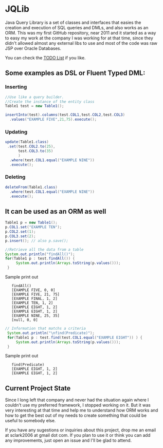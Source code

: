 # JQLib

Java Query Library is a set of classes and interfaces that easies the creation and execution of SQL queries and DMLs, and also works as an ORM. This was my first GitHub repository, near 2011 and it started as a way to easy my work at the company I was working for at that time, since they didn't allowed almost any external libs to use and most of the code was raw JSP over Oracle Databases.


You can check the [TODO List](https://github.com/sclark2006/JQLib/wiki/ToDo) if you like.

## Some examples as DSL or Fluent Typed DML:

### Inserting
```java
//Use like a query builder.
//Create the instance of the entity class
Table1 test = new Table1();

insertInto(test).columns(test.COL1,test.COL2,test.COL3)
  .values("EXAMPLE FIVE",21,75).execute();
```
### Updating
```java
update(Table1.class)
 .set(test.COL2.to(25),
      test.COL3.to(35)
      )
  .where(test.COL1.equal("EXAMPLE NINE"))
  .execute();
```
### Deleting
```java
deleteFrom(Table1.class)
  .where(test.COL1.equal("EXAMPLE NINE"))
  .execute();
```

## It can be used as an ORM as well
```java
Table1 p = new Table1();
p.COL1.set("EXAMPLE TEN");
p.COL2.set(1);
p.COL3.set(2);
p.insert(); // also p.save();

//Retrieve all the data from a table
System.out.println("findAll()");
for(Table1 p : test.findAll()) {
     System.out.println(Arrays.toString(p.values()));
 }
 ```

Sample print out

       findAll()
       [EXAMPLE FIVE, 0, 0]
       [EXAMPLE FIVE, 21, 75]
       [EXAMPLE FINAL, 1, 2]
       [EXAMPLE TEN, 1, 2]
       [EXAMPLE EIGHT, 1, 2]
       [EXAMPLE EIGHT, 1, 2]
       [EXAMPLE NINE, 25, 35]
       [null, 0, 0]

```java
// Information that matchs a criteria
 System.out.println("\nfind(Predicate)");
 for(Table1 p : test.find(test.COL1.equal("EXAMPLE EIGHT")) ) {
     System.out.println(Arrays.toString(p.values()));
 }
 ```
Sample print out

       find(Predicate)
       [EXAMPLE EIGHT, 1, 2]
       [EXAMPLE EIGHT, 1, 2]
       
## Current Project State

Since I long left that company and never had the situation again where I couldn't use my preferred framework, I stopped working on it. But it was very interesting at that time and help me to understand how ORM works and how to get the best out of my needs to create something that could be useful to somebody else.

If you have any sugestions or inquiries about this project, drop me an email at sclark2006 at gmail dot com. If you plan to use it or think you can add any improvements, just open an issue and I'll be glad to attend.
